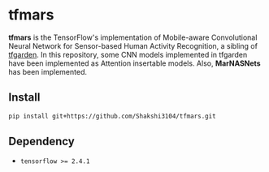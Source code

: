 # tfmars

**tfmars** is the TensorFlow's implementation of Mobile-aware Convolutional Neural Network for Sensor-based Human Activity Recognition, a sibling of [tfgarden](https://github.com/Shakshi3104/tfgarden).
In this repository, some CNN models implemented in tfgarden have been implemented as Attention insertable models. 
Also, **MarNASNets** has been implemented.

## Install

```bash
pip install git+https://github.com/Shakshi3104/tfmars.git
```

## Dependency

- `tensorflow >= 2.4.1`